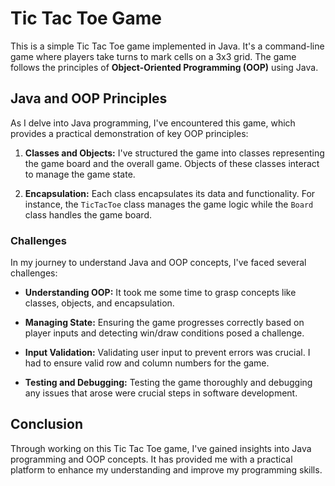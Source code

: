 # Tic Tac Toe Game

This is a simple Tic Tac Toe game implemented in Java. It's a command-line game where players take turns to mark cells on a 3x3 grid. The game follows the principles of **Object-Oriented Programming (OOP)** using Java.

## Java and OOP Principles

As I delve into Java programming, I've encountered this game, which provides a practical demonstration of key OOP principles:

1. **Classes and Objects:** I've structured the game into classes representing the game board and the overall game. Objects of these classes interact to manage the game state.

2. **Encapsulation:** Each class encapsulates its data and functionality. For instance, the `TicTacToe` class manages the game logic while the `Board` class handles the game board.

### Challenges

In my journey to understand Java and OOP concepts, I've faced several challenges:

- **Understanding OOP:** It took me some time to grasp concepts like classes, objects, and encapsulation.
  
- **Managing State:** Ensuring the game progresses correctly based on player inputs and detecting win/draw conditions posed a challenge.
  
- **Input Validation:** Validating user input to prevent errors was crucial. I had to ensure valid row and column numbers for the game.
  
- **Testing and Debugging:** Testing the game thoroughly and debugging any issues that arose were crucial steps in software development.

## Conclusion

Through working on this Tic Tac Toe game, I've gained insights into Java programming and OOP concepts. It has provided me with a practical platform to enhance my understanding and improve my programming skills.
